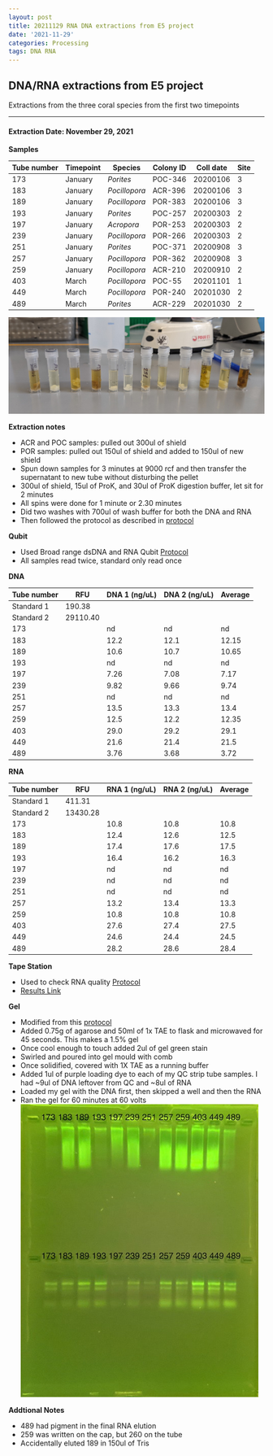 ```yaml
---
layout: post
title: 20211129 RNA DNA extractions from E5 project
date: '2021-11-29'
categories: Processing
tags: DNA RNA
---
```


## DNA/RNA extractions from E5 project

Extractions from the three coral species from the first two timepoints

---

#### Extraction Date: November 29, 2021 

**Samples**

| Tube number 	| Timepoint	   	| Species	    | Colony ID 	| Coll date		| Site       	|
|-------------	|------------	|-------------	|-------------	|-------------	|-------------	|
| 173		 	| January	 	| *Porites*		| POC-346      	| 20200106   	| 3				|
| 183			| January	 	| *Pocillopora*	| ACR-396	    | 20200106		| 3				|
| 189		 	| January	  	| *Pocillopora*	| POR-383    	| 20200106  	| 3				|
| 193		 	| January		| *Porites*		| POC-257   	| 20200303   	| 2				|
| 197			| January 		| *Acropora*	| POR-253	    | 20200303		| 2				|
| 239		 	| January	  	| *Pocillopora*	| POR-266	   	| 20200303  	| 2				|
| 251		 	| January		| *Porites*		| POC-371    	| 20200908   	| 3				|
| 257			| January	 	| *Pocillopora*	| POR-362	    | 20200908		| 3				|
| 259		 	| January		| *Pocillopora*	| ACR-210     	| 20200910  	| 2				|
| 403		 	| March		 	| *Pocillopora*	| POC-55	   	| 20201101   	| 1				|
| 449			| March		 	| *Pocillopora*	| POR-240	    | 20201030		| 2				|
| 489		 	| March		  	| *Porites*		| ACR-229    	| 20201030  	| 2				|


![20211129_samples.jpg](https://github.com/Kterpis/Putnam_Lab_Notebook/blob/master/images/samples/20211129_samples.jpg?raw=true)


**Extraction notes**
 - ACR and POC samples: pulled out 300ul of shield
 - POR samples: pulled out 150ul of shield and added to 150ul of new shield 
 - Spun down samples for 3 minutes at 9000 rcf and then transfer the supernatant to new tube without disturbing the pellet
 - 300ul of shield, 15ul of ProK, and 30ul of ProK digestion buffer, let sit for 2 minutes
 - All spins were done for 1 minute or 2.30 minutes
 - Did two washes with 700ul of wash buffer for both the DNA and RNA
 - Then followed the protocol as described in [protocol](https://github.com/emmastrand/EmmaStrand_Notebook/blob/master/_posts/2019-05-31-Zymo-Duet-RNA-DNA-Extraction-Protocol.md)


**Qubit**
 - Used Broad range dsDNA and RNA Qubit [Protocol](https://meschedl.github.io/MESPutnam_Open_Lab_Notebook/Qubit-Protocol/)
 - All samples read twice, standard only read once
 
**DNA**

| Tube number 	| RFU		   	| DNA 1 (ng/uL) | DNA 2 (ng/uL) | Average     	|
|-------------	|------------	|-------------	|-------------	|-------------	|
| Standard 1  	| 190.38	 	| 		      	| 		      	|	         	|
| Standard 2 	| 29110.40	 	| 		    	| 		    	| 	        	|
| 173		 	|		     	| nd	     	| nd	     	| nd        	|
| 183		 	| 			   	| 12.2  	    | 12.1        	| 12.15			|
| 189		  	|		     	| 10.6	      	| 10.7        	| 10.65	      	|
| 193		 	| 			   	| nd	       	| nd	       	| nd     		|
| 197		  	|		     	| 7.26 	     	| 7.08	       	| 7.17        	|
| 239		 	| 			   	| 9.82      	| 9.66	      	| 9.74       	|
| 251		  	|		     	| nd	       	| nd  	     	| nd	       	|
| 257		 	| 			   	| 13.5	       	| 13.3         	| 13.4	      	|
| 259		  	|		     	| 12.5	 	    | 12.2         	| 12.35        	|
| 403		 	| 			   	| 29.0        	| 29.2        	| 29.1        	|
| 449		  	|		     	| 21.6	      	| 21.4 	     	| 21.5       	|
| 489		 	| 			   	| 3.76       	| 3.68         	| 3.72       	|


**RNA**


| Tube number 	| RFU		   	| RNA 1 (ng/uL) | RNA 2 (ng/uL) | Average     	|
|-------------	|------------	|-------------	|-------------	|-------------	|
| Standard 1  	| 411.31	 	| 		      	| 		      	|	         	|
| Standard 2 	| 13430.28	 	| 		    	| 		    	| 	        	|
| 173		 	|		     	| 10.8	     	| 10.8	     	| 10.8        	|
| 183		 	| 			   	| 12.4  	    | 12.6        	| 12.5			|
| 189		  	|		     	| 17.4	      	| 17.6        	| 17.5	      	|
| 193		 	| 			   	| 16.4	       	| 16.2	       	| 16.3     		|
| 197		  	|		     	| nd 	     	| nd	       	| nd        	|
| 239		 	| 			   	| nd	      	| nd	      	| nd	       	|
| 251		  	|		     	| nd	      	| nd	       	| nd	       	|
| 257		 	| 			   	| 13.2	       	| 13.4         	| 13.3	      	|
| 259		  	|		     	| 10.8	 	    | 10.8         	| 10.8        	|
| 403		 	| 			   	| 27.6        	| 27.4        	| 27.5        	|
| 449		  	|		     	| 24.6	      	| 24.4 	     	| 24.5       	|
| 489		 	| 			   	| 28.2       	| 28.6         	| 28.4       	|


**Tape Station**
 - Used to check RNA quality [Protocol](https://meschedl.github.io/MESPutnam_Open_Lab_Notebook/RNA-TapeStation-Protocol/)
 - [Results Link](https://github.com/Kterpis/Putnam_Lab_Notebook/blob/96b7ef7ce148d634deb512f258317eb6d85ce69c/images/tape_station/2021-11-29%20-%2014.38.32.pdf)

**Gel**
 - Modified from this [protocol](https://meschedl.github.io/MESPutnam_Open_Lab_Notebook/Gel-Protocol/)
 - Added 0.75g of agarose and 50ml of 1x TAE to flask and microwaved for 45 seconds. This makes a 1.5% gel
 - Once cool enough to touch added 2ul of gel green stain
 - Swirled and poured into gel mould with comb
 - Once solidified, covered with 1X TAE as a running buffer
 - Added 1ul of purple loading dye to each of my QC strip tube samples. I had ~9ul of DNA leftover from QC and ~8ul of RNA
 - Loaded my gel with the DNA first, then skipped a well and then the RNA
 - Ran the gel for 60 minutes at 60 volts
 ![20211129_gel.jpg](https://github.com/Kterpis/Putnam_Lab_Notebook/blob/master/images/gels/20211129_gel.jpg?raw=true)
 
 **Addtional Notes**
  - 489 had pigment in the final RNA elution
  - 259 was written on the cap, but 260 on the tube
  - Accidentally eluted 189 in 150ul of Tris 

